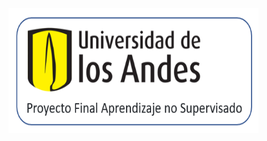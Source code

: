 <div align="right">
  <img src="pics/pro-UA.png" alt="Logo de Uniandes" width="400" height="200">
</div>
